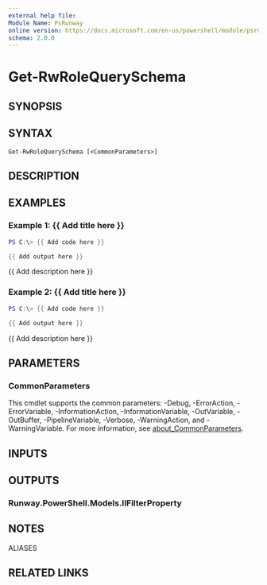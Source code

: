 ```yaml
---
external help file:
Module Name: PsRunway
online version: https://docs.microsoft.com/en-us/powershell/module/psrunway/get-rwrolequeryschema
schema: 2.0.0
---
```


# Get-RwRoleQuerySchema

## SYNOPSIS


## SYNTAX

```
Get-RwRoleQuerySchema [<CommonParameters>]
```

## DESCRIPTION


## EXAMPLES

### Example 1: {{ Add title here }}
```powershell
PS C:\> {{ Add code here }}

{{ Add output here }}
```

{{ Add description here }}

### Example 2: {{ Add title here }}
```powershell
PS C:\> {{ Add code here }}

{{ Add output here }}
```

{{ Add description here }}

## PARAMETERS

### CommonParameters
This cmdlet supports the common parameters: -Debug, -ErrorAction, -ErrorVariable, -InformationAction, -InformationVariable, -OutVariable, -OutBuffer, -PipelineVariable, -Verbose, -WarningAction, and -WarningVariable. For more information, see [about_CommonParameters](http://go.microsoft.com/fwlink/?LinkID=113216).

## INPUTS

## OUTPUTS

### Runway.PowerShell.Models.IIFilterProperty

## NOTES

ALIASES

## RELATED LINKS

